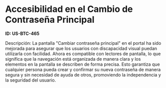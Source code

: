 # Accesibilidad en el Cambio de Contraseña Principal

**ID: US-BTC-465**

Descripción: La pantalla "Cambiar contraseña principal" en el portal ha sido mejorada para asegurar que los usuarios con discapacidad visual puedan utilizarla con facilidad. Ahora es compatible con lectores de pantalla, lo que significa que la navegación está organizada de manera clara y los elementos en la pantalla se describen de forma precisa. Esto garantiza que cualquier persona pueda crear y confirmar su nueva contraseña de manera segura y sin necesidad de ayuda de otros, promoviendo la independencia y la seguridad del usuario.